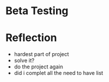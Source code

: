 # Beta Testing

# Reflection
- hardest part of project
- solve it?
- do the project again
- did i complet all the need to have list
